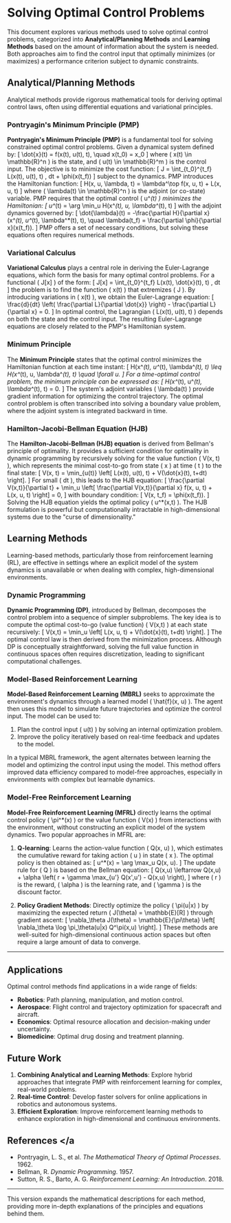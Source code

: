 # Solving Optimal Control Problems <a id="41"></a>

This document explores various methods used to solve optimal control problems, categorized into **Analytical/Planning Methods** and **Learning Methods** based on the amount of information about the system is needed. Both approaches aim to find the control input that optimally minimizes (or maximizes) a performance criterion subject to dynamic constraints.

## Analytical/Planning Methods <a id="42"></a>

Analytical methods provide rigorous mathematical tools for deriving optimal control laws, often using differential equations and variational principles.

### Pontryagin's Minimum Principle (PMP) <a id="43"></a>

**Pontryagin's Minimum Principle (PMP)** is a fundamental tool for solving constrained optimal control problems. Given a dynamical system defined by:
\[
\dot{x}(t) = f(x(t), u(t), t), \quad x(t_0) = x_0
\]
where \( x(t) \in \mathbb{R}^n \) is the state, and \( u(t) \in \mathbb{R}^m \) is the control input. The objective is to minimize the cost function:
\[
J = \int_{t_0}^{t_f} L(x(t), u(t), t) \, dt + \phi(x(t_f))
\]
subject to the dynamics. PMP introduces the Hamiltonian function:
\[
H(x, u, \lambda, t) = \lambda^\top f(x, u, t) + L(x, u, t)
\]
where \( \lambda(t) \in \mathbb{R}^n \) is the adjoint (or co-state) variable. PMP requires that the optimal control \( u^*(t) \) minimizes the Hamiltonian:
\[
u^*(t) = \arg \min_u H(x^*(t), u, \lambda^*(t), t)
\]
with the adjoint dynamics governed by:
\[
\dot{\lambda}(t) = -\frac{\partial H}{\partial x}(x^*(t), u^*(t), \lambda^*(t), t), \quad \lambda(t_f) = \frac{\partial \phi}{\partial x}(x(t_f)).
\]
PMP offers a set of necessary conditions, but solving these equations often requires numerical methods.

### Variational Calculus <a id="44"></a>

**Variational Calculus** plays a central role in deriving the Euler-Lagrange equations, which form the basis for many optimal control problems. For a functional \( J[x] \) of the form:
\[
J[x] = \int_{t_0}^{t_f} L(x(t), \dot{x}(t), t) \, dt
\]
the problem is to find the function \( x(t) \) that extremizes \( J \). By introducing variations in \( x(t) \), we obtain the Euler-Lagrange equation:
\[
\frac{d}{dt} \left( \frac{\partial L}{\partial \dot{x}} \right) - \frac{\partial L}{\partial x} = 0.
\]
In optimal control, the Lagrangian \( L(x(t), u(t), t) \) depends on both the state and the control input. The resulting Euler-Lagrange equations are closely related to the PMP's Hamiltonian system.

### Minimum Principle <a id="45"></a>

The **Minimum Principle** states that the optimal control minimizes the Hamiltonian function at each time instant:
\[
H(x^*(t), u^*(t), \lambda^*(t), t) \leq H(x^*(t), u, \lambda^*(t), t) \quad \forall u.
\]
For a time-optimal control problem, the minimum principle can be expressed as:
\[
H(x^*(t), u^*(t), \lambda^*(t), t) = 0.
\]
The system's adjoint variables \( \lambda(t) \) provide gradient information for optimizing the control trajectory. The optimal control problem is often transcribed into solving a boundary value problem, where the adjoint system is integrated backward in time.

### Hamilton-Jacobi-Bellman Equation (HJB) <a id="46"></a>

The **Hamilton-Jacobi-Bellman (HJB) equation** is derived from Bellman's principle of optimality. It provides a sufficient condition for optimality in dynamic programming by recursively solving for the value function \( V(x, t) \), which represents the minimal cost-to-go from state \( x \) at time \( t \) to the final state:
\[
V(x, t) = \min_{u(t)} \left[ L(x(t), u(t), t) + V(\dot{x}(t), t+dt) \right].
\]
For small \( dt \), this leads to the HJB equation:
\[
\frac{\partial V(x,t)}{\partial t} + \min_u \left[ \frac{\partial V(x,t)}{\partial x} f(x, u, t) + L(x, u, t) \right] = 0,
\]
with boundary condition:
\[
V(x, t_f) = \phi(x(t_f)).
\]
Solving the HJB equation yields the optimal policy \( u^*(x,t) \). The HJB formulation is powerful but computationally intractable in high-dimensional systems due to the "curse of dimensionality."

## Learning Methods <a id="47"></a>

Learning-based methods, particularly those from reinforcement learning (RL), are effective in settings where an explicit model of the system dynamics is unavailable or when dealing with complex, high-dimensional environments.

### Dynamic Programming <a id="48"></a>

**Dynamic Programming (DP)**, introduced by Bellman, decomposes the control problem into a sequence of simpler subproblems. The key idea is to compute the optimal cost-to-go (value function) \( V(x,t) \) at each state recursively:
\[
V(x,t) = \min_u \left[ L(x, u, t) + V(\dot{x}(t), t+dt) \right].
\]
The optimal control law is then derived from the minimization process. Although DP is conceptually straightforward, solving the full value function in continuous spaces often requires discretization, leading to significant computational challenges.

### Model-Based Reinforcement Learning <a id="49"></a>

**Model-Based Reinforcement Learning (MBRL)** seeks to approximate the environment's dynamics through a learned model \( \hat{f}(x, u) \). The agent then uses this model to simulate future trajectories and optimize the control input. The model can be used to:
1. Plan the control input \( u(t) \) by solving an internal optimization problem.
2. Improve the policy iteratively based on real-time feedback and updates to the model.

In a typical MBRL framework, the agent alternates between learning the model and optimizing the control input using the model. This method offers improved data efficiency compared to model-free approaches, especially in environments with complex but learnable dynamics.

### Model-Free Reinforcement Learning <a id="50"></a>

**Model-Free Reinforcement Learning (MFRL)** directly learns the optimal control policy \( \pi^*(x) \) or the value function \( V(x) \) from interactions with the environment, without constructing an explicit model of the system dynamics. Two popular approaches in MFRL are:

1. **Q-learning**: Learns the action-value function \( Q(x, u) \), which estimates the cumulative reward for taking action \( u \) in state \( x \). The optimal policy is then obtained as:
\[
u^*(x) = \arg \max_u Q(x, u).
\]
The update rule for \( Q \) is based on the Bellman equation:
\[
Q(x,u) \leftarrow Q(x,u) + \alpha \left( r + \gamma \max_{u'} Q(x',u') - Q(x,u) \right),
\]
where \( r \) is the reward, \( \alpha \) is the learning rate, and \( \gamma \) is the discount factor.

2. **Policy Gradient Methods**: Directly optimize the policy \( \pi(u|x) \) by maximizing the expected return \( J(\theta) = \mathbb{E}[R] \) through gradient ascent:
\[
\nabla_\theta J(\theta) = \mathbb{E}_{\pi_\theta} \left[ \nabla_\theta \log \pi_\theta(u|x) Q^\pi(x,u) \right].
\]
These methods are well-suited for high-dimensional continuous action spaces but often require a large amount of data to converge.

---

## Applications <a id="52"></a>

Optimal control methods find applications in a wide range of fields:
- **Robotics**: Path planning, manipulation, and motion control.
- **Aerospace**: Flight control and trajectory optimization for spacecraft and aircraft.
- **Economics**: Optimal resource allocation and decision-making under uncertainty.
- **Biomedicine**: Optimal drug dosing and treatment planning.

## Future Work <a id="53"></a>

1. **Combining Analytical and Learning Methods**: Explore hybrid approaches that integrate PMP with reinforcement learning for complex, real-world problems.
2. **Real-time Control**: Develop faster solvers for online applications in robotics and autonomous systems.
3. **Efficient Exploration**: Improve reinforcement learning methods to enhance exploration in high-dimensional and continuous environments.

## References <a id="54"></a

>

- Pontryagin, L. S., et al. *The Mathematical Theory of Optimal Processes*. 1962.
- Bellman, R. *Dynamic Programming*. 1957.
- Sutton, R. S., Barto, A. G. *Reinforcement Learning: An Introduction*. 2018.

---

This version expands the mathematical descriptions for each method, providing more in-depth explanations of the principles and equations behind them.